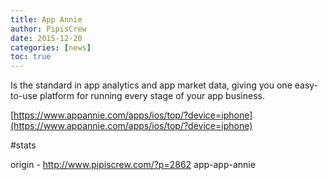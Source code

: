 ```yaml
---
title: App Annie
author: PipisCrew
date: 2015-12-20
categories: [news]
toc: true
---
```


Is the standard in app analytics and app market data, giving you one easy-to-use platform for running every stage of your app business.

[https://www.appannie.com/apps/ios/top/?device=iphone](https://www.appannie.com/apps/ios/top/?device=iphone)

#stats

origin - http://www.pipiscrew.com/?p=2862 app-app-annie
